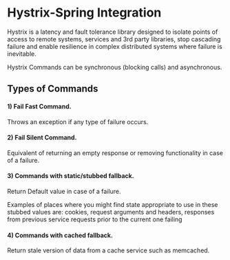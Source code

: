 # Hystrix-Spring Integration

Hystrix is a latency and fault tolerance library designed to isolate points of access to remote systems, services and 3rd party libraries, stop cascading failure and enable resilience in complex distributed systems where failure is inevitable.

Hystrix Commands can be synchronous (blocking calls) and asynchronous.

## Types of Commands

#### 1) Fail Fast Command. 
Throws an exception if any type of failure occurs.

#### 2) Fail Silent Command. 
Equivalent of returning an empty response or removing functionality in case of a failure.

#### 3) Commands with static/stubbed fallback. 
Return Default value in case of a failure.

Examples of places where you might find state appropriate to use in these stubbed values are: cookies, request arguments and headers, responses from previous service requests prior to the current one failing

#### 4) Commands with cached fallback. 
Return stale version of data from a cache service such as memcached.

